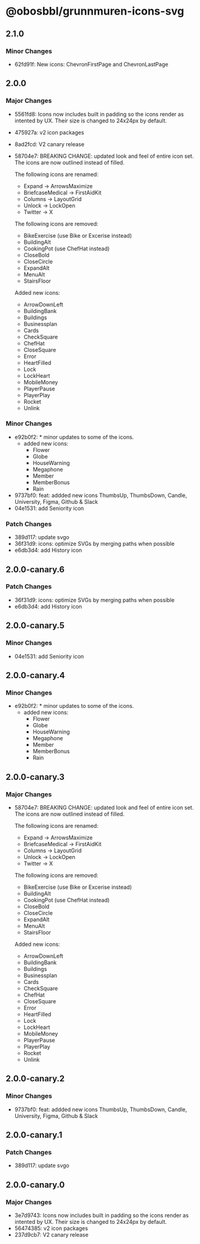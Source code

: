 # @obosbbl/grunnmuren-icons-svg

## 2.1.0

### Minor Changes

- 62fd91f: New icons: ChevronFirstPage and ChevronLastPage

## 2.0.0

### Major Changes

- 5561fd8: Icons now includes built in padding so the icons render as intented by UX. Their size is changed to 24x24px by default.
- 475927a: v2 icon packages
- 8ad2fcd: V2 canary release
- 58704e7: BREAKING CHANGE: updated look and feel of entire icon set. The icons are now outlined instead of filled.

  The following icons are renamed:

  - Expand -> ArrowsMaximize
  - BriefcaseMedical -> FirstAidKit
  - Columns -> LayoutGrid
  - Unlock -> LockOpen
  - Twitter -> X

  The following icons are removed:

  - BikeExercise (use Bike or Excerise instead)
  - BuildingAlt
  - CookingPot (use ChefHat instead)
  - CloseBold
  - CloseCircle
  - ExpandAlt
  - MenuAlt
  - StairsFloor

  Added new icons:

  - ArrowDownLeft
  - BuildingBank
  - Buildings
  - Businessplan
  - Cards
  - CheckSquare
  - ChefHat
  - CloseSquare
  - Error
  - HeartFilled
  - Lock
  - LockHeart
  - MobileMoney
  - PlayerPause
  - PlayerPlay
  - Rocket
  - Unlink

### Minor Changes

- e92b0f2: \* minor updates to some of the icons.
  - added new icons:
    - Flower
    - Globe
    - HouseWarning
    - Megaphone
    - Member
    - MemberBonus
    - Rain
- 9737bf0: feat: addded new icons ThumbsUp, ThumbsDown, Candle, University, Figma, Github & Slack
- 04e1531: add Seniority icon

### Patch Changes

- 389d117: update svgo
- 36f31d9: icons: optimize SVGs by merging paths when possible
- e6db3d4: add History icon

## 2.0.0-canary.6

### Patch Changes

- 36f31d9: icons: optimize SVGs by merging paths when possible
- e6db3d4: add History icon

## 2.0.0-canary.5

### Minor Changes

- 04e1531: add Seniority icon

## 2.0.0-canary.4

### Minor Changes

- e92b0f2: \* minor updates to some of the icons.
  - added new icons:
    - Flower
    - Globe
    - HouseWarning
    - Megaphone
    - Member
    - MemberBonus
    - Rain

## 2.0.0-canary.3

### Major Changes

- 58704e7: BREAKING CHANGE: updated look and feel of entire icon set. The icons are now outlined instead of filled.

  The following icons are renamed:

  - Expand -> ArrowsMaximize
  - BriefcaseMedical -> FirstAidKit
  - Columns -> LayoutGrid
  - Unlock -> LockOpen
  - Twitter -> X

  The following icons are removed:

  - BikeExercise (use Bike or Excerise instead)
  - BuildingAlt
  - CookingPot (use ChefHat instead)
  - CloseBold
  - CloseCircle
  - ExpandAlt
  - MenuAlt
  - StairsFloor

  Added new icons:

  - ArrowDownLeft
  - BuildingBank
  - Buildings
  - Businessplan
  - Cards
  - CheckSquare
  - ChefHat
  - CloseSquare
  - Error
  - HeartFilled
  - Lock
  - LockHeart
  - MobileMoney
  - PlayerPause
  - PlayerPlay
  - Rocket
  - Unlink

## 2.0.0-canary.2

### Minor Changes

- 9737bf0: feat: addded new icons ThumbsUp, ThumbsDown, Candle, University, Figma, Github & Slack

## 2.0.0-canary.1

### Patch Changes

- 389d117: update svgo

## 2.0.0-canary.0

### Major Changes

- 3e7d9743: Icons now includes built in padding so the icons render as intented by UX. Their size is changed to 24x24px by default.
- 56474385: v2 icon packages
- 237d9cb7: V2 canary release
